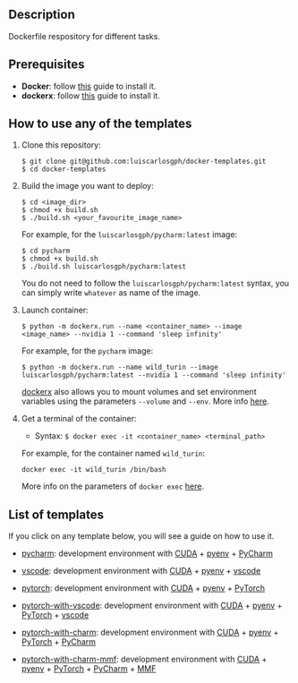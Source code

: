 Description
-----------

Dockerfile respository for different tasks.


Prerequisites
-------------

* **Docker**: follow [this](https://github.com/luiscarlosgph/how-to/tree/main/docker) guide to install it.
* **dockerx**: follow [this](https://github.com/luiscarlosgph/dockerx) guide to install it.

<!--
As usual when working with Docker, your user needs to be member of the `docker` group.
You can run `$ groups` to check which groups your user belongs to, and `$ usermod -a -G docker jdoe` to add the user `jdoe` to the group `docker`.
-->


How to use any of the templates
-------------------------------

1. Clone this repository: 
    ```
    $ git clone git@github.com:luiscarlosgph/docker-templates.git
    $ cd docker-templates
    ```

2. Build the image you want to deploy: 
    ```
    $ cd <image_dir>
    $ chmod +x build.sh
    $ ./build.sh <your_favourite_image_name>
    ```
    
    For example, for the `luiscarlosgph/pycharm:latest` image:
    ```
    $ cd pycharm
    $ chmod +x build.sh
    $ ./build.sh luiscarlosgph/pycharm:latest
    ```
    You do not need to follow the `luiscarlosgph/pycharm:latest` syntax, you can simply write `whatever` as name of the image.
    <!--More info on the parameters of `docker build` [here](https://docs.docker.com/engine/reference/commandline/build).-->

3. Launch container: 
   <!--
   * Syntax: `$ docker run --name <container_name> <image_name>:<image_tag>`
   
    For example, for the image `luiscarlosgph/pycharm:latest` and container name `wild_turin`:
    ```
    $ docker run --name wild_turin luiscarlosgph/pycharm:latest 
    ```
    
    More info on the parameters of `docker run` (e.g. to mount volumes from your host system) [here](https://docs.docker.com/engine/reference/run).
    
    If you run your container with `docker run` as above, you will not be able to run graphical programs (e.g. PyCharm, MATLAB) inside the container.
    For these cases you can use [dockerx](https://github.com/luiscarlosgph/dockerx) instead, e.g. to deploy the `pycharm-mmf` image:
   -->
    ```
    $ python -m dockerx.run --name <container_name> --image <image_name> --nvidia 1 --command 'sleep infinity'
    ```
    
    For example, for the `pycharm` image:
    ```
    $ python -m dockerx.run --name wild_turin --image luiscarlosgph/pycharm:latest --nvidia 1 --command 'sleep infinity'
    ```
    
    [dockerx](https://github.com/luiscarlosgph/dockerx) also allows you to mount volumes and set environment variables using the parameters `--volume` and `--env`. <!-- You can find more details about the parameters [here](https://github.com/luiscarlosgph/dockerx). -->
    More info [here](https://github.com/luiscarlosgph/dockerx).
    
    <!--
    The syntax is `--volume '<source_path_in_host>:<target_path_in_container>'`. For example, `--volume '/home/jdoe/datasets:/home/docker/datasets'`. 
    
    Similarly, you can add as many environment variables as you like with `--env`. The syntax is `--env '<key>=<value>'`. For example, `--env 'PATH=/usr/local/cuda/bin:$PATH'`.
    -->

4. Get a terminal of the container:

    * Syntax: `$ docker exec -it <container_name> <terminal_path>`

     For example, for the container named `wild_turin`:
     ```
     docker exec -it wild_turin /bin/bash 
     ```
     More info on the parameters of `docker exec` [here](https://docs.docker.com/engine/reference/commandline/exec).

List of templates
-----------------

If you click on any template below, you will see a guide on how to use it.

* [pycharm](pycharm): development environment with [CUDA](https://developer.nvidia.com/cuda-toolkit) + [pyenv](https://github.com/pyenv/pyenv) + [PyCharm](https://www.jetbrains.com/pycharm/download)

* [vscode](pycharm): development environment with [CUDA](https://developer.nvidia.com/cuda-toolkit) + [pyenv](https://github.com/pyenv/pyenv) + [vscode](https://code.visualstudio.com)

* [pytorch](pytorch): development environment with [CUDA](https://developer.nvidia.com/cuda-toolkit) + [pyenv](https://github.com/pyenv/pyenv) + [PyTorch](https://pytorch.org/get-started/locally)

* [pytorch-with-vscode](pytorch-with-vscode): development environment with [CUDA](https://developer.nvidia.com/cuda-toolkit) + [pyenv](https://github.com/pyenv/pyenv) + [PyTorch](https://pytorch.org/get-started/locally) + [vscode](https://code.visualstudio.com)

* [pytorch-with-charm](pytorch-with-charm): development environment with [CUDA](https://developer.nvidia.com/cuda-toolkit) + [pyenv](https://github.com/pyenv/pyenv) + [PyTorch](https://pytorch.org/get-started/locally) + [PyCharm](https://www.jetbrains.com/pycharm/download)

* [pytorch-with-charm-mmf](pytorch-with-charm-mmf): development environment with [CUDA](https://developer.nvidia.com/cuda-toolkit) + [pyenv](https://github.com/pyenv/pyenv) + [PyTorch](https://pytorch.org/get-started/locally) + [PyCharm](https://www.jetbrains.com/pycharm/download) + [MMF](https://mmf.sh)







